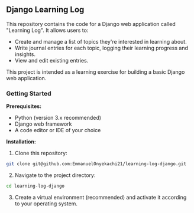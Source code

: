 ## Django Learning Log

This repository contains the code for a Django web application called "Learning Log". It allows users to:

* Create and manage a list of topics they're interested in learning about.
* Write journal entries for each topic, logging their learning progress and insights.
* View and edit existing entries.

This project is intended as a learning exercise for building a basic Django web application.

### Getting Started

**Prerequisites:**

* Python (version 3.x recommended)
* Django web framework
* A code editor or IDE of your choice

**Installation:**

1. Clone this repository:

```bash
git clone git@github.com:EmmanuelOnyekachi21/learning-log-django.git
```

2. Navigate to the project directory:

```bash
cd learning-log-django
```
3. Create a virtual environment (recommended) and activate it according to your operating system.
